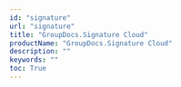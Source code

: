 ```yaml
---
id: "signature"
url: "signature"
title: "GroupDocs.Signature Cloud"
productName: "GroupDocs.Signature Cloud"
description: ""
keywords: ""
toc: True
---
```


